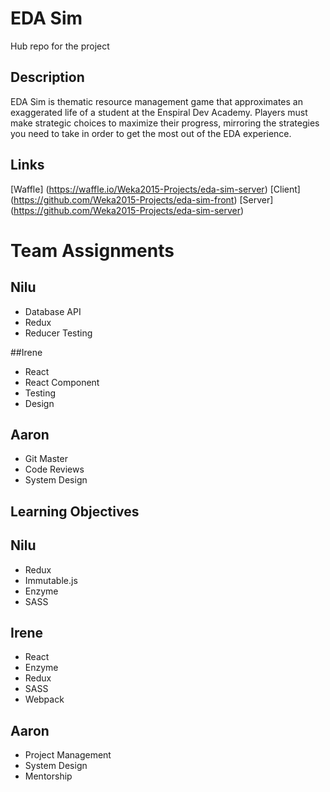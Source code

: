 EDA Sim
=======
Hub repo for the project

Description
-----------
EDA Sim is thematic resource management game that approximates an exaggerated life of a student at the Enspiral Dev Academy.  Players must make strategic choices to maximize their progress, mirroring the strategies you need to take in order to get the most out of the EDA experience.

Links
-----
[Waffle] (https://waffle.io/Weka2015-Projects/eda-sim-server)
[Client] (https://github.com/Weka2015-Projects/eda-sim-front)
[Server] (https://github.com/Weka2015-Projects/eda-sim-server)

Team Assignments
================
Nilu
----
* Database API
* Redux
* Reducer Testing

##Irene
* React
* React Component
* Testing
* Design

Aaron
-----
* Git Master
* Code Reviews
* System Design

Learning Objectives
-------------------
Nilu
----
* Redux
* Immutable.js
* Enzyme
* SASS

Irene
-----
* React
* Enzyme
* Redux
* SASS
* Webpack

Aaron
-----
* Project Management
* System Design
* Mentorship

